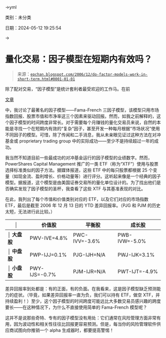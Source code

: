→yml

类别：未分类

日期：2024-05-12 19:25:54

→

# 量化交易：因子模型在短期内有效吗？

> 来源：[`epchan.blogspot.com/2006/12/do-factor-models-work-in-short-term.html#0001-01-01`](http://epchan.blogspot.com/2006/12/do-factor-models-work-in-short-term.html#0001-01-01)

除了配对交易，“因子模型”是统计套利者最受欢迎的工作马。在前

[文章](http://epchan.blogspot.com/2006/12/market-cap-and-growth-value-arbitrage.html)

中，我讨论了最著名的因子模型——Fama-French 三因子模型，该模型只用市场指数回报、股票市值和市净率这三个因素来驱动回报。然而，如我之前解释的，这个因子模型的时间跨度非常长。对于需要每个月赚钱的量化交易员来说，自然的本能是寻找一个在短期内有效的“复杂”因子，甚至开发一种每月根据“市场状况”使用不同因子的模型。可惜，除了传闻和二手消息，我从未亲眼见证过这种方法在对冲基金或 proprietary trading group 中的实际成功——至少不是持续超过一年的成功。

我当然不知道目前一些最成功的对冲基金运行的因子模型的业绩数字。然而，PowerShares Capital Management 推广的一类 ETF（称为“XTF”）使用与股票选择标准类似的因子方法。据媒体报道，这些 ETF 中的每只股票都根据 25 个变量（如现金流、盈利增长、价格动量等）进行评分。这听起来像是一个经典的因子模型。据报道，这个模型是由美国证券交易所的量化单位设计的。为了找出他们是否确实发现了因子模型的圣杯，我查看了这些 XTF 与其基准表现的对比。

在此，我列出了每个市值和价值类别对应的 ETF，以及它们对应的市场指数 ETF，最后是截至 2006 年 12 月 13 日的 YTD 差异回报率。（PJG 和 PJM 的历史太短，无法进行此比较。）

| │    | **价值股** | **平衡股** | **成长股** |
| --- | --- | --- | --- |
| │ **大盘股** | PWV-IVE=4.8% | PWC-IVV=-3.6% | PWB-IVW=-5.0% |
| │ **中盘股** | PWP-IJJ=0.1% | PJG-IJH=N/A | PWJ-IJK=3.1% |
| │ **小盘股** | PWY-IJS=-0.7% | PJM-IJR=N/A | PWT-IJT=-4.9% |

差异回报率到处都是：有的正面，有的负面。在我看来，这是因子模型缺乏预测能力的症状。（毕竟，如果差异回报率一直为负，我们可以持有 ETF，做空 XTF，并持续盈利！）至少，这个因子模型的时间跨度可能远比大多数交易员感兴趣的跨度要长——在这种情况下，为什么不直接使用简单的 Fama-French 模型呢？

这并不是说那些奇特、专有的因子模型没有用处：它们通常在风险管理方面非常有用，因为波动性和相关性往往比回报更容易预测。但是，每当你的风险管理软件供应商试图向你推销一个 alpha 生成器时，都要提高警惕！
